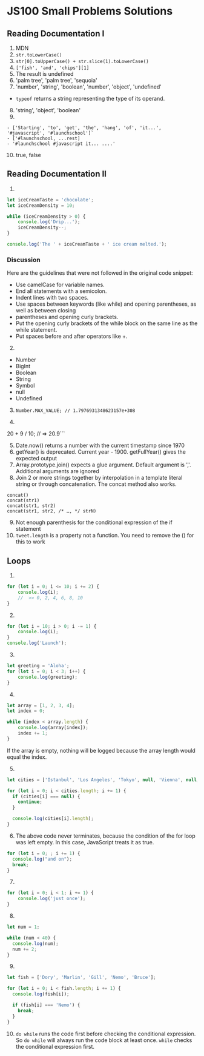 # JS100 Small Problems Solutions
## Reading Documentation I

1. MDN
2. `str.toLowerCase()`
3. `str[0].toUpperCase() + str.slice(1).toLowerCase()`
4. `['fish', 'and', 'chips'][1]`
5. The result is undefined
6. 'palm tree', 'palm tree', 'sequoia'
7. 'number', 'string', 'boolean', 'number', 'object', 'undefined'
  * `typeof` returns a string representing the type of its operand. 
8. 'string', 'object', 'boolean'
9. 
```
- ['Starting', 'to', 'get', 'the', 'hang', 'of', 'it...',  '#javascript', '#launchschool']`
- ['#launchschool, ...rest]
- '#launchschool #javascript it... ....'
```
10. true, false


## Reading Documentation II
1.
```js
let iceCreamTaste = 'chocolate';
let iceCreamDensity = 10;

while (iceCreamDensity > 0) {
	console.log('Drip...');
	iceCreamDensity--;
}

console.log('The ' + iceCreamTaste + ' ice cream melted.');
```
### Discussion
Here are the guidelines that were not followed in the original code snippet:

* Use camelCase for variable names.
* End all statements with a semicolon.
* Indent lines with two spaces.
* Use spaces between keywords (like while) and opening parentheses, as well as between closing 
* parentheses and opening curly brackets.
* Put the opening curly brackets of the while block on the same line as the while statement.
* Put spaces before and after operators like +.

2. 
* Number
* BigInt
* Boolean
* String
* Symbol
* null
* Undefined

3. `Number.MAX_VALUE; // 1.7976931348623157e+308`

4. ```4 * 5 + 3 ** 2 / 10;
20 + 9 / 10;
// => 20.9```

5. Date.now() returns a number with the current timestamp since 1970
6. getYear() is deprecated. Current year - 1900. getFullYear() gives the expected output
7. Array.prototype.join() expects a glue argument. Default argument is ','. Additional arguments are ignored
8. Join 2 or more strings together by interpolation in a template literal string or through concatenation. The concat method also works.
```
concat()
concat(str1)
concat(str1, str2)
concat(str1, str2, /* …, */ strN)
```
9. Not enough parenthesis for the conditional expression of the if statement
10. `tweet.length` is a property not a function. You need to remove the () for this to work

## Loops
1. 
```js
for (let i = 0; i <= 10; i += 2) {
	console.log(i);
	//  >> 0, 2, 4, 6, 8, 10
}
```
2. 
```js
for (let i = 10; i > 0; i -= 1) {
	console.log(i);
}
console.log('Launch');
```
3. 
```js
let greeting = 'Aloha';
for (let i = 0; i < 3; i++) {
	console.log(greeting);
}
```
4. 
```js
let array = [1, 2, 3, 4];
let index = 0;

while (index < array.length) {
	console.log(array[index]);
	index += 1;
}
```
If the array is empty, nothing will be logged because the array length would equal the index.

5. 
```js
let cities = ['Istanbul', 'Los Angeles', 'Tokyo', null, 'Vienna', null, 'London', 'Beijing', null];

for (let i = 0; i < cities.length; i += 1) {
  if (cities[i] === null) {
    continue;
  }

  console.log(cities[i].length);
}
```
6. The above code never terminates, because the condition of the for loop was left empty. In this case, JavaScript treats it as true.

```js
for (let i = 0; ; i += 1) {
  console.log("and on");
  break;
}
```
7. 
```js
for (let i = 0; i < 1; i += 1) {
	console.log('just once');
}
```
8. 
```js
let num = 1;

while (num < 40) {
  console.log(num);
  num += 2;
}
```
9. 
```js
let fish = ['Dory', 'Marlin', 'Gill', 'Nemo', 'Bruce'];

for (let i = 0; i < fish.length; i += 1) {
  console.log(fish[i]);

  if (fish[i] === 'Nemo') {
    break;
  }
}
```
10. `do while` runs the code first before checking the conditional expression. So `do while` will always run the code block at least once. `while` checks the conditional expression first.


